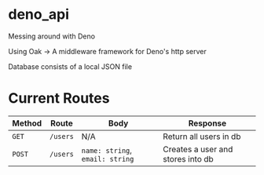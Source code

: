 # deno_api
Messing around with Deno

Using Oak -> A middleware framework for Deno's http server

Database consists of a local JSON file

# Current Routes

| Method | Route | Body | Response |
| --- | --- | --- | --- |
| `GET` | `/users` | N/A | Return all users in db |
| `POST` | `/users` | `name: string`, `email: string` | Creates a user and stores into db |
